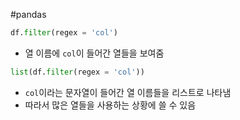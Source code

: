#pandas 
```python
df.filter(regex = 'col')
```
- 열 이름에 `col`이 들어간 열들을 보여줌

```python
list(df.filter(regex = 'col'))
```
- `col`이라는 문자열이 들어간 열 이름들을 리스트로 나타냄 
- 따라서 많은 열들을 사용하는 상황에 쓸 수 있음
